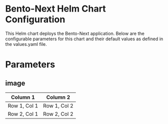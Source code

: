 # Bento-Next Helm Chart Configuration
This Helm chart deploys the Bento-Next application. Below are the configurable parameters for this chart and their default values as defined in the values.yaml file.

# Parameters
## image

| Column 1 | Column 2 |
|----------|----------|
| Row 1, Col 1 | Row 1, Col 2 |
| Row 2, Col 1 | Row 2, Col 2 |

